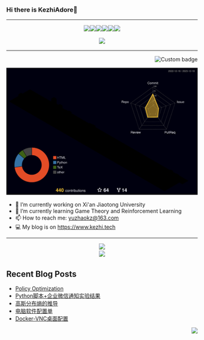 ### Hi there is KezhiAdore👋
---

<!--
**KezhiAdore/KezhiAdore** is a ✨ _special_ ✨ repository because its `README.md` (this file) appears on your GitHub profile.

Here are some ideas to get you started:
-->
<p align="center">
<img src="http://download.kezhi.tech/meme/genshen_005.gif" width=10%><img src="http://download.kezhi.tech/meme/genshen_005.gif" width=10%><img src="http://download.kezhi.tech/meme/genshen_005.gif" width=10%><img src="http://download.kezhi.tech/meme/genshen_005.gif" width=10%><img src="http://download.kezhi.tech/meme/genshen_005.gif" width=10%><img src="http://download.kezhi.tech/meme/genshen_005.gif" width=10%>
</p>

<p align="center">
  <img src="https://card.yuy1n.io/card/76561198322490171/dark,en,badge,group,bg-game-1086940,badges,games,reviews">
</p>

---

<p align="right">
  <img href="https://codetime.dev" alt="Custom badge" src="https://img.shields.io/endpoint?style=flat&url=https%3A%2F%2Fapi.codetime.dev%2Fshield%3Fid%3D20974%26project%3D%26in%3D0">
</p>

![](./profile-3d-contrib/profile-night-rainbow.svg)



- 🔭 I’m currently working on Xi'an Jiaotong University
- 🌱 I’m currently learning Game Theory and Reinforcement Learning
- 📫 How to reach me: yuzhaokz@163.com
- 💻 My blog is on https://www.kezhi.tech

---

<p align="center">
  <a href="https://skillicons.dev">
    <img src="https://skillicons.dev/icons?i=py,pytorch,flask,git,github,docker,vim,md,latex,raspberrypi" />
  </a>
  <br>
  <a href="https://skillicons.dev">
    <img src="https://skillicons.dev/icons?i=vscode,postman,discord,pr,ae," />
  </a>
</p>


## Recent Blog Posts
<!-- BLOG-POST-LIST:START -->
- [Policy Optimization](https://www.kezhi.tech/309dbe23.html)
- [Python脚本+企业微信通知实验结果](https://www.kezhi.tech/4d54863.html)
- [高斯分布熵的推导](https://www.kezhi.tech/80e25821.html)
- [电脑软件配置单](https://www.kezhi.tech/f9af8ec4.html)
- [Docker-VNC桌面配置](https://www.kezhi.tech/d97606bd.html)
<!-- BLOG-POST-LIST:END -->



<img src="https://profile-counter.glitch.me/KezhiAdore/count.svg" align="right">
